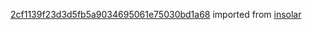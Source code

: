 [2cf1139f23d3d5fb5a9034695061e75030bd1a68](https://github.com/insolar/insolar/commit/2cf1139f23d3d5fb5a9034695061e75030bd1a68) imported from [insolar](https://github.com/insolar/insolar)
